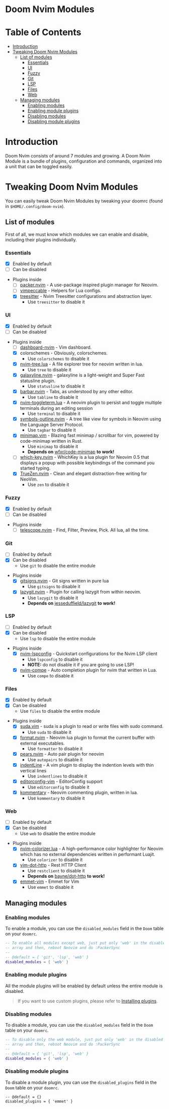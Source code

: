 # Doom Nvim Modules

# Table of Contents

- [Introduction](#introduction)
- [Tweaking Doom Nvim Modules](#tweaking-doom-nvim-modules)
  - [List of modules](#list-of-modules)
    - [Essentials](#essentials)
    - [UI](#ui)
    - [Fuzzy](#fuzzy)
    - [Git](#git)
    - [LSP](#lsp)
    - [Files](#files)
    - [Web](#web)
  - [Managing modules](#managing-modules)
    - [Enabling modules](#enabling-modules)
    - [Enabling module plugins](#enabling-module-plugins)
    - [Disabling modules](#disabling-modules)
    - [Disabling module plugins](#disabling-module-plugins)

# Introduction

Doom Nvim consists of around 7 modules and growing. A Doom Nvim Module is a bundle of plugins,
configuration and commands, organized into a unit that can be toggled easily.

# Tweaking Doom Nvim Modules

You can easily tweak Doom Nvim Modules by tweaking your doomrc
(found in `$HOME/.config/doom-nvim`).

## List of modules

First of all, we must know which modules we can enable and disable,
including their plugins individually.

### Essentials

- [x] Enabled by default
- [ ] Can be disabled
- Plugins inside
  - [ ] [packer.nvim] - A use-package inspired plugin manager for Neovim.
  - [ ] [vimpeccable] - Helpers for Lua configs.
  - [x] [treesitter] - Nvim Treesitter configurations and abstraction layer.
    - Use `treesitter` to disable it

### UI

- [x] Enabled by default
- [ ] Can be disabled
- Plugins inside
  - [ ] [dashboard-nvim] - Vim dashboard.
  - [x] colorschemes - Obviously, colorschemes.
    - Use `colorschemes` to disable it
  - [x] [nvim-tree.lua] - A file explorer tree for neovim written in lua.
    - Use `tree` to disable it
  - [x] [galaxyline.nvim] - galaxyline is a light-weight and Super Fast statusline plugin.
    - Use `statusline` to disable it
  - [x] [barbar.nvim] - Tabs, as understood by any other editor.
    - Use `tabline` to disable it
  - [x] [nvim-toggleterm.lua] - A neovim plugin to persist and toggle multiple terminals during an editing session
    - Use `terminal` to disable it
  - [x] [symbols-outline.nvim] - A tree like view for symbols in Neovim using the Language Server Protocol.
    - Use `tagbar` to disable it
  - [x] [minimap.vim] - Blazing fast minimap / scrollbar for vim, powered by code-minimap written in Rust.
    - Use `minimap` to disable it
    - **Depends on** [wfxr/code-minimap](htps://github.com/wfxr/code-minimap) **to work!**
  - [ ] [which-key.nvim] - WhichKey is a lua plugin for Neovim 0.5 that displays a popup with possible keybindings of the command you started typing.
  - [x] [TrueZen.nvim] - Clean and elegant distraction-free writing for NeoVim.
    - Use `zen` to disable it

### Fuzzy

- [x] Enabled by default
- [ ] Can be disabled
- Plugins inside
  - [ ] [telescope.nvim] - Find, Filter, Preview, Pick. All lua, all the time.

### Git

- [ ] Enabled by default
- [x] Can be disabled
  - Use `git` to disable the entire module
- Plugins inside
  - [x] [gitsigns.nvim] - Git signs written in pure lua
    - Use `gitsigns` to disable it
  - [x] [lazygit.nvim] - Plugin for calling lazygit from within neovim.
    - Use `lazygit` to disable it
    - **Depends on** [jesseduffield/lazygit](https://github.com/jesseduffield/lazygit) **to work!**

### LSP

- [ ] Enabled by default
- [x] Can be disabled
  - Use `lsp` to disable the entire module
- Plugins inside
  - [x] [nvim-lspconfig] - Quickstart configurations for the Nvim LSP client
    - Use `lspconfig` to disable it
    - **NOTE:** do not disable it if you are going to use LSP!
  - [x] [nvim-compe] - Auto completion plugin for nvim that written in Lua.
    - Use `compe` to disable it

### Files

- [x] Enabled by default
- [x] Can be disabled
  - Use `files` to disable the entire module
- Plugins inside
  - [x] [suda.vim] - suda is a plugin to read or write files with sudo command.
    - Use `suda` to disable it
  - [x] [format.nvim] - Neovim lua plugin to format the current buffer with external executables.
    - Use `formatter` to disable it
  - [x] [pears.nvim] - Auto pair plugin for neovim
    - Use `autopairs` to disable it
  - [x] [indentLine] - A vim plugin to display the indention levels with thin vertical lines
    - Use `indentlines` to disable it
  - [x] [editorconfig-vim] - EditorConfig support
    - Use `editorconfig` to disable it
  - [x] [kommentary] - Neovim commenting plugin, written in lua.
    - Use `kommentary` to disable it

### Web

- [ ] Enabled by default
- [x] Can be disabled
  - Use `web` to disable the entire module
- Plugins inside
  - [x] [nvim-colorizer.lua] - A high-performance color highlighter for Neovim which has no external dependencies written in performant Luajit.
    - Use `colorizer` to disable it
  - [x] [vim-dot-http] - Rest HTTP Client
    - Use `restclient` to disable it
    - **Depends on** [bayne/dot-http](https://github/bayne/dot-http) **to work!**
  - [x] [emmet-vim] - Emmet for Vim
    - Use `emmet` to disable it

## Managing modules

### Enabling modules

To enable a module, you can use the `disabled_modules` field in the `Doom` table
on your `doomrc`.

```lua
-- To enable all modules except web, just put only 'web' in the disabled modules
-- array and then, reboot Neovim and do :PackerSync
--
-- @default = { 'git', 'lsp', 'web' }
disabled_modules = { 'web' }
```

### Enabling module plugins

All the module plugins will be enabled by default unless the entire module is disabled.

> If you want to use custom plugins, please refer to
> [Installing plugins](./getting_started.md#installing-plugins).

### Disabling modules

To disable a module, you can use the `disabled_modules` field in the `Doom` table
on your `doomrc`.

```lua
-- To disable only the web module, just put only 'web' in the disabled modules
-- array and then, reboot Neovim and do :PackerSync
--
-- @default = { 'git', 'lsp', 'web' }
disabled_modules = { 'web' }
```

### Disabling module plugins

To disable a module plugin, you can use the `disabled_plugins` field in the `Doom` table
on your `doomrc`.

```vim
-- @default = {}
disabled_plugins = { 'emmet' }
```

<!-- Essentials -->

[packer.nvim]: https://github.com/wbthomason/packer.nvim
[vimpeccable]: https://github.com/svermeulen/vimpeccable
[treesitter]: https://github.com/nvim-treesitter/nvim-treesitter

<!-- UI -->

[dashboard-nvim]: https://github.com/glepnir/dashboard-nvim
[nvim-tree.lua]: https://github.com/kyazdani42/nvim-tree.lua
[galaxyline.nvim]: https://github.com/glepnir/galaxyline.nvim
[barbar.nvim]: https://github.com/romgrk/barbar.nvim
[nvim-toggleterm.lua]: https://github.com/akinsho/nvim-toggleterm.lua
[symbols-outline.nvim]: https://github.com/simrat39/symbols-outline.nvim
[minimap.vim]: https://github.com/wfxr/minimap.vim
[which-key.nvim]: https://github.com/folke/which-key.nvim
[truezen.nvim]: https://github.com/kdav5758/TrueZen.nvim

<!-- Fuzzy -->

[telescope.nvim]: https://github.com/nvim-telescope/telescope.nvim

<!-- Git -->

[gitsigns.nvim]: https://github.com/lewis6991/gitsigns.nvim
[lazygit.nvim]: https://github.com/kdheepak/lazygit.nvim

<!-- LSP -->

[nvim-lspconfig]: https://github.com/neovim/nvim-lspconfig
[nvim-compe]: <!-- Files -->
[suda.vim]: https://github.com/lambdalisue/suda.vim
[format.nvim]: https://github.com/lukas-reineke/format.nvim
[pears.nvim]: https://github.com/steelsojka/pears.nvim
[indentline]: https://github.com/Yggdroot/indentLine
[editorconfig-vim]: https://github.com/editorconfig/editorconfig-vim
[kommentary]: https://github.com/b3nj5m1n/kommentary

<!-- Web -->

[nvim-colorizer.lua]: https://github.com/norcalli/nvim-colorizer.lua
[vim-dot-http]: https://github.com/bayne/vim-dot-http
[emmet-vim]: https://github.com/mattn/emmet-vim
